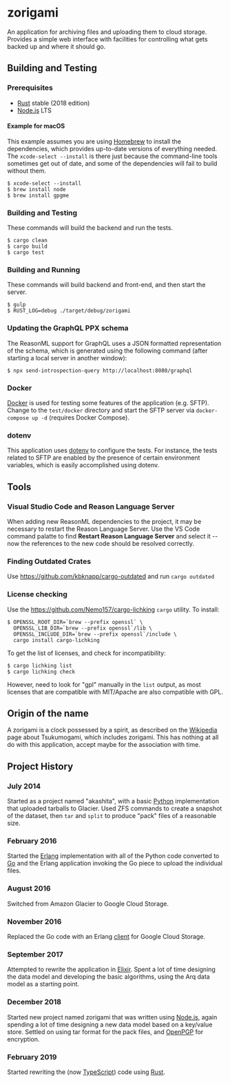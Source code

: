 # zorigami

An application for archiving files and uploading them to cloud storage. Provides
a simple web interface with facilities for controlling what gets backed up and
where it should go.

## Building and Testing

### Prerequisites

* [Rust](https://www.rust-lang.org) stable (2018 edition)
* [Node.js](https://nodejs.org/) LTS

#### Example for macOS

This example assumes you are using [Homebrew](http://brew.sh) to install the
dependencies, which provides up-to-date versions of everything needed. The
`xcode-select --install` is there just because the command-line tools sometimes
get out of date, and some of the dependencies will fail to build without them.

```shell
$ xcode-select --install
$ brew install node
$ brew install gpgme
```

### Building and Testing

These commands will build the backend and run the tests.

```shell
$ cargo clean
$ cargo build
$ cargo test
```

### Building and Running

These commands will build backend and front-end, and then start the server.

```shell
$ gulp
$ RUST_LOG=debug ./target/debug/zorigami
```

### Updating the GraphQL PPX schema

The ReasonML support for GraphQL uses a JSON formatted representation of the
schema, which is generated using the following command (after starting a local
server in another window):

```shell
$ npx send-introspection-query http://localhost:8080/graphql
```

### Docker

[Docker](https://www.docker.com) is used for testing some features of the
application (e.g. SFTP). Change to the `test/docker` directory and start the
SFTP server via `docker-compose up -d` (requires Docker Compose).

### dotenv

This application uses [dotenv](https://github.com/dotenv-rs/dotenv) to configure
the tests. For instance, the tests related to SFTP are enabled by the presence
of certain environment variables, which is easily accomplished using dotenv.

## Tools

### Visual Studio Code and Reason Language Server

When adding new ReasonML dependencies to the project, it may be necessary to
restart the Reason Language Server. Use the VS Code command palatte to find
**Restart Reason Language Server** and select it -- now the references to the
new code should be resolved correctly.

### Finding Outdated Crates

Use https://github.com/kbknapp/cargo-outdated and run `cargo outdated`

### License checking

Use the https://github.com/Nemo157/cargo-lichking `cargo` utility. To install:

```shell
$ OPENSSL_ROOT_DIR=`brew --prefix openssl` \
  OPENSSL_LIB_DIR=`brew --prefix openssl`/lib \
  OPENSSL_INCLUDE_DIR=`brew --prefix openssl`/include \
  cargo install cargo-lichking
```

To get the list of licenses, and check for incompatibility:

```shell
$ cargo lichking list
$ cargo lichking check
```

However, need to look for "gpl" manually in the `list` output, as most licenses
that are compatible with MIT/Apache are also compatible with GPL.

## Origin of the name

A zorigami is a clock possessed by a spirit, as described on the
[Wikipedia](https://en.wikipedia.org/wiki/Tsukumogami) page about
Tsukumogami, which includes zorigami. This has nothing at all do with
this application, accept maybe for the association with time.

## Project History

### July 2014

Started as a project named "akashita", with a basic
[Python](https://www.python.org) implementation that uploaded tarballs to
Glacier. Used ZFS commands to create a snapshot of the dataset, then `tar` and
`split` to produce "pack" files of a reasonable size.

### February 2016

Started the [Erlang](http://www.erlang.org) implementation with all of the
Python code converted to [Go](https://golang.org) and the Erlang application
invoking the Go piece to upload the individual files.

### August 2016

Switched from Amazon Glacier to Google Cloud Storage.

### November 2016

Replaced the Go code with an Erlang
[client](https://github.com/nlfiedler/enenra) for Google Cloud Storage.

### September 2017

Attempted to rewrite the application in [Elixir](https://elixir-lang.org). Spent
a lot of time designing the data model and developing the basic algorithms,
using the Arq data model as a starting point.

### December 2018

Started new project named zorigami that was written using
[Node.js](https://nodejs.org/), again spending a lot of time designing a new
data model based on a key/value store. Settled on using tar format for the pack
files, and [OpenPGP](https://tools.ietf.org/html/rfc4880) for encryption.

### February 2019

Started rewriting the (now [TypeScript](https://www.typescriptlang.org)) code
using [Rust](https://www.rust-lang.org).
